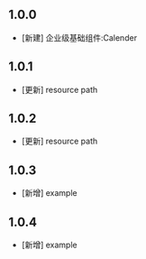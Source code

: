 <!--
 * @Author: lipeng 1162423147@qq.com
 * @Date: 2023-09-23 18:37:25
 * @LastEditors: lipeng 1162423147@qq.com
 * @LastEditTime: 2023-10-10 13:55:19
 * @FilePath: /phoenix_calendar/CHANGELOG.md
 * @Description: 这是默认设置,请设置`customMade`, 打开koroFileHeader查看配置 进行设置: https://github.com/OBKoro1/koro1FileHeader/wiki/%E9%85%8D%E7%BD%AE
-->
## 1.0.0

* [新建] 企业级基础组件:Calender

## 1.0.1

* [更新] resource path

## 1.0.2

* [更新] resource path

## 1.0.3

* [新增] example


## 1.0.4

* [新增] example
